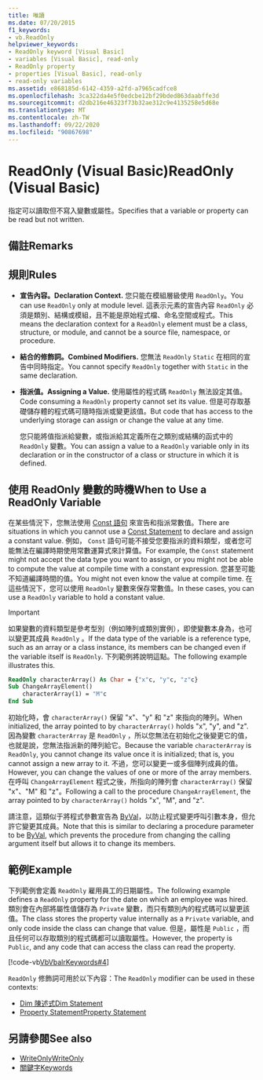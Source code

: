 ```yaml
---
title: 唯讀
ms.date: 07/20/2015
f1_keywords:
- vb.ReadOnly
helpviewer_keywords:
- ReadOnly keyword [Visual Basic]
- variables [Visual Basic], read-only
- ReadOnly property
- properties [Visual Basic], read-only
- read-only variables
ms.assetid: e868185d-6142-4359-a2fd-a7965cadfce8
ms.openlocfilehash: 3ca322da4e5f0edcbe12bf29bded863daabffe3d
ms.sourcegitcommit: d2db216e46323f73b32ae312c9e4135258e5d68e
ms.translationtype: MT
ms.contentlocale: zh-TW
ms.lasthandoff: 09/22/2020
ms.locfileid: "90867698"
---
```

# <a name="readonly-visual-basic"></a><span data-ttu-id="8fc3e-102">ReadOnly (Visual Basic)</span><span class="sxs-lookup"><span data-stu-id="8fc3e-102">ReadOnly (Visual Basic)</span></span>

<span data-ttu-id="8fc3e-103">指定可以讀取但不寫入變數或屬性。</span><span class="sxs-lookup"><span data-stu-id="8fc3e-103">Specifies that a variable or property can be read but not written.</span></span>

## <a name="remarks"></a><span data-ttu-id="8fc3e-104">備註</span><span class="sxs-lookup"><span data-stu-id="8fc3e-104">Remarks</span></span>

## <a name="rules"></a><span data-ttu-id="8fc3e-105">規則</span><span class="sxs-lookup"><span data-stu-id="8fc3e-105">Rules</span></span>

- <span data-ttu-id="8fc3e-106">**宣告內容。**</span><span class="sxs-lookup"><span data-stu-id="8fc3e-106">**Declaration Context.**</span></span> <span data-ttu-id="8fc3e-107">您只能在模組層級使用 `ReadOnly`。</span><span class="sxs-lookup"><span data-stu-id="8fc3e-107">You can use `ReadOnly` only at module level.</span></span> <span data-ttu-id="8fc3e-108">這表示元素的宣告內容 `ReadOnly` 必須是類別、結構或模組，且不能是原始程式檔、命名空間或程式。</span><span class="sxs-lookup"><span data-stu-id="8fc3e-108">This means the declaration context for a `ReadOnly` element must be a class, structure, or module, and cannot be a source file, namespace, or procedure.</span></span>

- <span data-ttu-id="8fc3e-109">**結合的修飾詞。**</span><span class="sxs-lookup"><span data-stu-id="8fc3e-109">**Combined Modifiers.**</span></span> <span data-ttu-id="8fc3e-110">您無法 `ReadOnly` `Static` 在相同的宣告中同時指定。</span><span class="sxs-lookup"><span data-stu-id="8fc3e-110">You cannot specify `ReadOnly` together with `Static` in the same declaration.</span></span>

- <span data-ttu-id="8fc3e-111">**指派值。**</span><span class="sxs-lookup"><span data-stu-id="8fc3e-111">**Assigning a Value.**</span></span> <span data-ttu-id="8fc3e-112">使用屬性的程式碼 `ReadOnly` 無法設定其值。</span><span class="sxs-lookup"><span data-stu-id="8fc3e-112">Code consuming a `ReadOnly` property cannot set its value.</span></span> <span data-ttu-id="8fc3e-113">但是可存取基礎儲存體的程式碼可隨時指派或變更該值。</span><span class="sxs-lookup"><span data-stu-id="8fc3e-113">But code that has access to the underlying storage can assign or change the value at any time.</span></span>

     <span data-ttu-id="8fc3e-114">您只能將值指派給變數，或指派給其定義所在之類別或結構的函式中的 `ReadOnly` 變數。</span><span class="sxs-lookup"><span data-stu-id="8fc3e-114">You can assign a value to a `ReadOnly` variable only in its declaration or in the constructor of a class or structure in which it is defined.</span></span>

## <a name="when-to-use-a-readonly-variable"></a><span data-ttu-id="8fc3e-115">使用 ReadOnly 變數的時機</span><span class="sxs-lookup"><span data-stu-id="8fc3e-115">When to Use a ReadOnly Variable</span></span>

<span data-ttu-id="8fc3e-116">在某些情況下，您無法使用 [Const 語句](../statements/const-statement.md) 來宣告和指派常數值。</span><span class="sxs-lookup"><span data-stu-id="8fc3e-116">There are situations in which you cannot use a [Const Statement](../statements/const-statement.md) to declare and assign a constant value.</span></span> <span data-ttu-id="8fc3e-117">例如， `Const` 語句可能不接受您要指派的資料類型，或者您可能無法在編譯時期使用常數運算式來計算值。</span><span class="sxs-lookup"><span data-stu-id="8fc3e-117">For example, the `Const` statement might not accept the data type you want to assign, or you might not be able to compute the value at compile time with a constant expression.</span></span> <span data-ttu-id="8fc3e-118">您甚至可能不知道編譯時間的值。</span><span class="sxs-lookup"><span data-stu-id="8fc3e-118">You might not even know the value at compile time.</span></span> <span data-ttu-id="8fc3e-119">在這些情況下，您可以使用 `ReadOnly` 變數來保存常數值。</span><span class="sxs-lookup"><span data-stu-id="8fc3e-119">In these cases, you can use a `ReadOnly` variable to hold a constant value.</span></span>

> [!IMPORTANT]
> <span data-ttu-id="8fc3e-120">如果變數的資料類型是參考型別（例如陣列或類別實例），即使變數本身為，也可以變更其成員 `ReadOnly` 。</span><span class="sxs-lookup"><span data-stu-id="8fc3e-120">If the data type of the variable is a reference type, such as an array or a class instance, its members can be changed even if the variable itself is `ReadOnly`.</span></span> <span data-ttu-id="8fc3e-121">下列範例將說明這點。</span><span class="sxs-lookup"><span data-stu-id="8fc3e-121">The following example illustrates this.</span></span>

```vb
ReadOnly characterArray() As Char = {"x"c, "y"c, "z"c}
Sub ChangeArrayElement()
    characterArray(1) = "M"c
End Sub
```

<span data-ttu-id="8fc3e-122">初始化時，會 `characterArray()` 保留 "x"、"y" 和 "z" 來指向的陣列。</span><span class="sxs-lookup"><span data-stu-id="8fc3e-122">When initialized, the array pointed to by `characterArray()` holds "x", "y", and "z".</span></span> <span data-ttu-id="8fc3e-123">因為變數 `characterArray` 是 `ReadOnly` ，所以您無法在初始化之後變更它的值，也就是說，您無法指派新的陣列給它。</span><span class="sxs-lookup"><span data-stu-id="8fc3e-123">Because the variable `characterArray` is `ReadOnly`, you cannot change its value once it is initialized; that is, you cannot assign a new array to it.</span></span> <span data-ttu-id="8fc3e-124">不過，您可以變更一或多個陣列成員的值。</span><span class="sxs-lookup"><span data-stu-id="8fc3e-124">However, you can change the values of one or more of the array members.</span></span> <span data-ttu-id="8fc3e-125">在呼叫 `ChangeArrayElement` 程式之後，所指向的陣列會 `characterArray()` 保留 "x"、"M" 和 "z"。</span><span class="sxs-lookup"><span data-stu-id="8fc3e-125">Following a call to the procedure `ChangeArrayElement`, the array pointed to by `characterArray()` holds "x", "M", and "z".</span></span>

<span data-ttu-id="8fc3e-126">請注意，這類似于將程式參數宣告為 [ByVal](byval.md)，以防止程式變更呼叫引數本身，但允許它變更其成員。</span><span class="sxs-lookup"><span data-stu-id="8fc3e-126">Note that this is similar to declaring a procedure parameter to be [ByVal](byval.md), which prevents the procedure from changing the calling argument itself but allows it to change its members.</span></span>

## <a name="example"></a><span data-ttu-id="8fc3e-127">範例</span><span class="sxs-lookup"><span data-stu-id="8fc3e-127">Example</span></span>

<span data-ttu-id="8fc3e-128">下列範例會定義 `ReadOnly` 雇用員工的日期屬性。</span><span class="sxs-lookup"><span data-stu-id="8fc3e-128">The following example defines a `ReadOnly` property for the date on which an employee was hired.</span></span> <span data-ttu-id="8fc3e-129">類別會在內部將屬性值儲存為 `Private` 變數，而只有類別內的程式碼可以變更該值。</span><span class="sxs-lookup"><span data-stu-id="8fc3e-129">The class stores the property value internally as a `Private` variable, and only code inside the class can change that value.</span></span> <span data-ttu-id="8fc3e-130">但是，屬性是 `Public` ，而且任何可以存取類別的程式碼都可以讀取屬性。</span><span class="sxs-lookup"><span data-stu-id="8fc3e-130">However, the property is `Public`, and any code that can access the class can read the property.</span></span>

[!code-vb[VbVbalrKeywords#4](~/samples/snippets/visualbasic/VS_Snippets_VBCSharp/VbVbalrKeywords/VB/Class1.vb#4)]

<span data-ttu-id="8fc3e-131">`ReadOnly` 修飾詞可用於以下內容：</span><span class="sxs-lookup"><span data-stu-id="8fc3e-131">The `ReadOnly` modifier can be used in these contexts:</span></span>

- [<span data-ttu-id="8fc3e-132">Dim 陳述式</span><span class="sxs-lookup"><span data-stu-id="8fc3e-132">Dim Statement</span></span>](../statements/dim-statement.md)
- [<span data-ttu-id="8fc3e-133">Property Statement</span><span class="sxs-lookup"><span data-stu-id="8fc3e-133">Property Statement</span></span>](../statements/property-statement.md)

## <a name="see-also"></a><span data-ttu-id="8fc3e-134">另請參閱</span><span class="sxs-lookup"><span data-stu-id="8fc3e-134">See also</span></span>

- [<span data-ttu-id="8fc3e-135">WriteOnly</span><span class="sxs-lookup"><span data-stu-id="8fc3e-135">WriteOnly</span></span>](writeonly.md)
- [<span data-ttu-id="8fc3e-136">關鍵字</span><span class="sxs-lookup"><span data-stu-id="8fc3e-136">Keywords</span></span>](../keywords/index.md)
